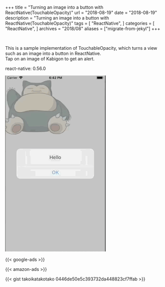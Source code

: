 +++
title = "Turning an image into a button with ReactNative(TouchableOpacity)"
url = "2018-08-19"
date = "2018-08-19"
description = "Turning an image into a button with ReactNative(TouchableOpacity)"
tags = [
    "ReactNative",
]
categories = [
    "ReactNative",
]
archives = "2018/08"
aliases = ["migrate-from-jekyl"]
+++

<br>

This is a sample implementation of TouchableOpacity, which turns a view such as an image into a button in ReactNative.  
Tap on an image of Kabigon to get an alert.  

react-native: 0.56.0  

![alt](1.gif)

<!-- Google Ads -->
{{< google-ads >}}

<!-- Amazon Ads -->
{{< amazon-ads >}}

{{< gist takoikatakotako 0446de50e5c393732da448823cf7ffab >}}
